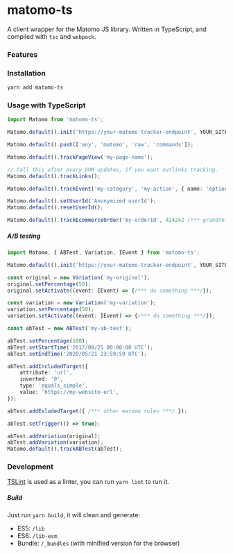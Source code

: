 # matomo-ts

A client wrapper for the Matomo JS library. Written in TypeScript, and compiled with `tsc` and `webpack`.

### Features

### Installation

```sh
yarn add matomo-ts
```

### Usage with TypeScript

```TypeScript
import Matomo from 'matomo-ts';

Matomo.default().init('https://your-matomo-tracker-endpoint', YOUR_SITE_ID, {/*** your optional args ***/});

Matomo.default().push(['any', 'matomo', 'raw', 'commands']);

Matomo.default().trackPageView('my-page-name');

// Call this after every DOM updates, if you want outlinks tracking.
Matomo.default().trackLinks();

Matomo.default().trackEvent('my-category', 'my-action', { name: 'optiona-name', value: 42 });

Matomo.default().setUserId('Anonymized userId');
Matomo.default().resetUserId();

Matomo.default().trackEcommerceOrder('my-orderId', 424242 /*** grandTotal ***/);
```

##### A/B testing

```TypeScript
import Matomo, { ABTest, Variation, IEvent } from 'matomo-ts';

Matomo.default().init('https://your-matomo-tracker-endpoint', YOUR_SITE_ID, {/*** your optional args ***/});

const original = new Variation('my-original');
original.setPercentage(50);
original.setActivate((event: IEvent) => {/*** do something ***/});

const variation = new Variation('my-variation');
variation.setPercentage(50);
variation.setActivate((event: IEvent) => {/*** do something ***/});

const abTest = new ABTest('my-ab-test');

abTest.setPercentage(100);
abTest.setStartTime('2017/08/25 00:00:00 UTC');
abTest.setEndTime('2020/05/21 23:59:59 UTC');

abTest.addIncludedTarget({
    attribute: 'url',
    inverted: '0',
    type: 'equals_simple',
    value: 'https://my-website-url',
});

abTest.addExludedTarget({ /*** other matomo rules ***/ });

abTest.setTrigger(() => true);

abTest.addVariation(original);
abTest.addVariation(variation);
Matomo.default().trackABTest(abTest);
```

### Development

[TSLint](https://palantir.github.io/tslint/) is used as a linter, you can run `yarn lint` to run it.

##### Build

Just run `yarn build`, it will clean and generate:

-   ES5: `/lib`
-   ES6: `/lib-esm`
-   Bundle: `/_bundles` (with minified version for the browser)
